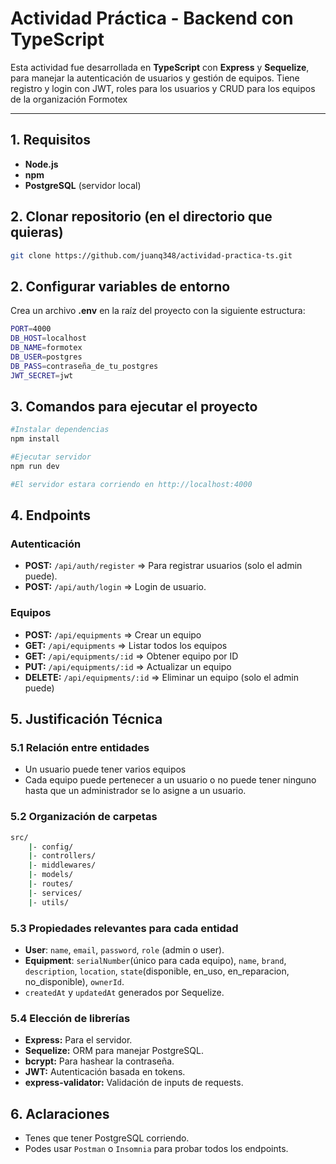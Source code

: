 # Actividad Práctica - Backend con TypeScript
Esta actividad fue desarrollada en **TypeScript** con **Express** y **Sequelize**, para manejar la autenticación de usuarios y gestión de equipos. Tiene registro y login con JWT, roles para los usuarios y CRUD para los equipos de la organización Formotex

---

## 1. Requisitos
- **Node.js** 
- **npm** 
- **PostgreSQL** (servidor local)

## 2. Clonar repositorio (en el directorio que quieras)
```bash
git clone https://github.com/juanq348/actividad-practica-ts.git
```

## 2. Configurar variables de entorno
Crea un archivo **.env** en la raíz del proyecto con la siguiente estructura:
```bash
PORT=4000
DB_HOST=localhost
DB_NAME=formotex
DB_USER=postgres
DB_PASS=contraseña_de_tu_postgres
JWT_SECRET=jwt
```

## 3. Comandos para ejecutar el proyecto
```bash
#Instalar dependencias
npm install

#Ejecutar servidor
npm run dev

#El servidor estara corriendo en http://localhost:4000
```

## 4. Endpoints
### Autenticación
- **POST:** `/api/auth/register` => Para registrar usuarios (solo el admin puede).
- **POST:** `/api/auth/login` => Login de usuario.

### Equipos
- **POST:** `/api/equipments` => Crear un equipo
- **GET:** `/api/equipments` => Listar todos los equipos
- **GET:** `/api/equipments/:id` => Obtener equipo por ID
- **PUT:** `/api/equipments/:id` => Actualizar un equipo
- **DELETE:** `/api/equipments/:id` => Eliminar un equipo (solo el admin puede)

## 5. Justificación Técnica
### 5.1 Relación entre entidades
- Un usuario puede tener varios equipos
- Cada equipo puede pertenecer a un usuario o no puede tener ninguno hasta que un administrador se lo asigne a un usuario.

### 5.2 Organización de carpetas
```bash
src/
    |- config/ 
    |- controllers/
    |- middlewares/
    |- models/
    |- routes/
    |- services/
    |- utils/
```

### 5.3 Propiedades relevantes para cada entidad
- **User**: `name`, `email`, `password`, `role` (admin o user).
- **Equipment**: `serialNumber`(único para cada equipo), `name`, `brand`, `description`, `location`, `state`(disponible, en_uso, en_reparacion, no_disponible), `ownerId`.
- `createdAt` y `updatedAt` generados por Sequelize.

### 5.4 Elección de librerías
- **Express:** Para el servidor.
- **Sequelize:** ORM para manejar PostgreSQL.
- **bcrypt:** Para hashear la contraseña.
- **JWT:** Autenticación basada en tokens.
- **express-validator:** Validación de inputs de requests.

## 6. Aclaraciones
- Tenes que tener PostgreSQL corriendo.
- Podes usar `Postman` o `Insomnia` para probar todos los endpoints.